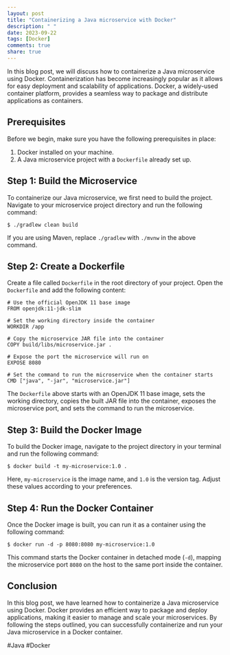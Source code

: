 ```yaml
---
layout: post
title: "Containerizing a Java microservice with Docker"
description: " "
date: 2023-09-22
tags: [Docker]
comments: true
share: true
---
```


In this blog post, we will discuss how to containerize a Java microservice using Docker. Containerization has become increasingly popular as it allows for easy deployment and scalability of applications. Docker, a widely-used container platform, provides a seamless way to package and distribute applications as containers.

## Prerequisites
Before we begin, make sure you have the following prerequisites in place:
1. Docker installed on your machine.
2. A Java microservice project with a `Dockerfile` already set up.

## Step 1: Build the Microservice
To containerize our Java microservice, we first need to build the project. Navigate to your microservice project directory and run the following command:

```
$ ./gradlew clean build
```

If you are using Maven, replace `./gradlew` with `./mvnw` in the above command.

## Step 2: Create a Dockerfile
Create a file called `Dockerfile` in the root directory of your project. Open the `Dockerfile` and add the following content:

```
# Use the official OpenJDK 11 base image
FROM openjdk:11-jdk-slim

# Set the working directory inside the container
WORKDIR /app

# Copy the microservice JAR file into the container
COPY build/libs/microservice.jar .

# Expose the port the microservice will run on
EXPOSE 8080

# Set the command to run the microservice when the container starts
CMD ["java", "-jar", "microservice.jar"]
```

The `Dockerfile` above starts with an OpenJDK 11 base image, sets the working directory, copies the built JAR file into the container, exposes the microservice port, and sets the command to run the microservice.

## Step 3: Build the Docker Image
To build the Docker image, navigate to the project directory in your terminal and run the following command:

```
$ docker build -t my-microservice:1.0 .
```

Here, `my-microservice` is the image name, and `1.0` is the version tag. Adjust these values according to your preferences.

## Step 4: Run the Docker Container
Once the Docker image is built, you can run it as a container using the following command:

```
$ docker run -d -p 8080:8080 my-microservice:1.0
```

This command starts the Docker container in detached mode (`-d`), mapping the microservice port `8080` on the host to the same port inside the container.

## Conclusion
In this blog post, we have learned how to containerize a Java microservice using Docker. Docker provides an efficient way to package and deploy applications, making it easier to manage and scale your microservices. By following the steps outlined, you can successfully containerize and run your Java microservice in a Docker container.

#Java #Docker